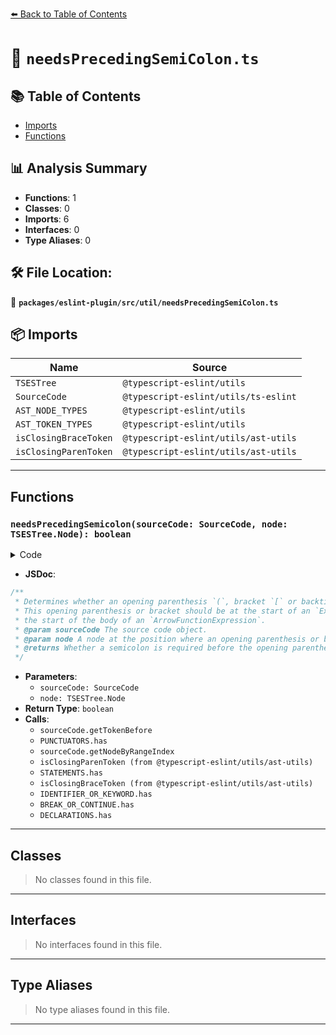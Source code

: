 [⬅️ Back to Table of Contents](../../../../index.md)

# 📄 `needsPrecedingSemiColon.ts`

## 📚 Table of Contents

- [Imports](#imports)
- [Functions](#functions)

## 📊 Analysis Summary

- **Functions**: 1
- **Classes**: 0
- **Imports**: 6
- **Interfaces**: 0
- **Type Aliases**: 0

## 🛠️ File Location:
📂 **`packages/eslint-plugin/src/util/needsPrecedingSemiColon.ts`**

## 📦 Imports

| Name | Source |
|------|--------|
| `TSESTree` | `@typescript-eslint/utils` |
| `SourceCode` | `@typescript-eslint/utils/ts-eslint` |
| `AST_NODE_TYPES` | `@typescript-eslint/utils` |
| `AST_TOKEN_TYPES` | `@typescript-eslint/utils` |
| `isClosingBraceToken` | `@typescript-eslint/utils/ast-utils` |
| `isClosingParenToken` | `@typescript-eslint/utils/ast-utils` |


---

## Functions

### `needsPrecedingSemicolon(sourceCode: SourceCode, node: TSESTree.Node): boolean`

<details><summary>Code</summary>

```ts
export function needsPrecedingSemicolon(
  sourceCode: SourceCode,
  node: TSESTree.Node,
): boolean {
  const prevToken = sourceCode.getTokenBefore(node);

  if (
    !prevToken ||
    (prevToken.type === AST_TOKEN_TYPES.Punctuator &&
      PUNCTUATORS.has(prevToken.value))
  ) {
    return false;
  }

  const prevNode = sourceCode.getNodeByRangeIndex(prevToken.range[0]);

  if (!prevNode) {
    return false;
  }

  if (isClosingParenToken(prevToken)) {
    return !STATEMENTS.has(prevNode.type);
  }

  if (isClosingBraceToken(prevToken)) {
    return (
      (prevNode.type === AST_NODE_TYPES.BlockStatement &&
        prevNode.parent.type === AST_NODE_TYPES.FunctionExpression &&
        prevNode.parent.parent.type !== AST_NODE_TYPES.MethodDefinition) ||
      (prevNode.type === AST_NODE_TYPES.ClassBody &&
        prevNode.parent.type === AST_NODE_TYPES.ClassExpression) ||
      prevNode.type === AST_NODE_TYPES.ObjectExpression
    );
  }

  if (!prevNode.parent) {
    return false;
  }

  if (IDENTIFIER_OR_KEYWORD.has(prevToken.type)) {
    if (BREAK_OR_CONTINUE.has(prevNode.parent.type)) {
      return false;
    }

    const keyword = prevToken.value;
    const nodeType = NODE_TYPES_BY_KEYWORD[keyword];

    return prevNode.type !== nodeType;
  }

  if (prevToken.type === AST_TOKEN_TYPES.String) {
    return !DECLARATIONS.has(prevNode.parent.type);
  }

  return true;
}
```
</details>

- **JSDoc**:
```ts
/**
 * Determines whether an opening parenthesis `(`, bracket `[` or backtick ``` ` ``` needs to be preceded by a semicolon.
 * This opening parenthesis or bracket should be at the start of an `ExpressionStatement`, a `MethodDefinition` or at
 * the start of the body of an `ArrowFunctionExpression`.
 * @param sourceCode The source code object.
 * @param node A node at the position where an opening parenthesis or bracket will be inserted.
 * @returns Whether a semicolon is required before the opening parenthesis or bracket.
 */
```

- **Parameters**:
  - `sourceCode: SourceCode`
  - `node: TSESTree.Node`
- **Return Type**: `boolean`
- **Calls**:
  - `sourceCode.getTokenBefore`
  - `PUNCTUATORS.has`
  - `sourceCode.getNodeByRangeIndex`
  - `isClosingParenToken (from @typescript-eslint/utils/ast-utils)`
  - `STATEMENTS.has`
  - `isClosingBraceToken (from @typescript-eslint/utils/ast-utils)`
  - `IDENTIFIER_OR_KEYWORD.has`
  - `BREAK_OR_CONTINUE.has`
  - `DECLARATIONS.has`

---

## Classes

> No classes found in this file.


---

## Interfaces

> No interfaces found in this file.


---

## Type Aliases

> No type aliases found in this file.


---